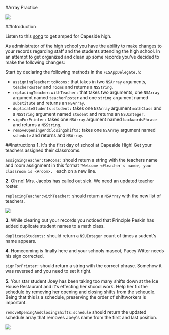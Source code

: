 #Array Practice

![](https://s3.amazonaws.com/learn-verified/susan+-+Cast1season.png)

##Introduction

Listen to this [song](https://youtu.be/8iagmMy7JEE) to get amped for Capeside high.

As administrator of the high school you have the ability to make changes to your records regarding staff and the students attending the high school. In an attempt to get organized and clean up some records you've decided to make the following changes: 

Start by declaring the following methods in the `FISAppDelegate.h`:

* `assigningTeacher:toRooms:` that takes in two `NSArray` arguments, `teacherRoster` and `rooms` and returns a `NSString`.
* `replacingTeacher:withTeacher:` that takes two arguments, one `NSArray` argument named `teacherRoster` and one `string` argument named `substitute` and returns an `NSArray`.
* `duplicateStudents:student:` takes one `NSArray` argument `mathClass` and a `NSString` argument named `student` and returns an `NSUInteger`. 
* `signForPrinter:` takes one `NSArray` argument named `backwardsPhrase` and returns a `NSString`.
* `removeOpeningAndClosingShifts:` takes one `NSArray` argument named `schedule` and returns and `NSArray`.

##Instructions
**1.** It's the first day of school at Capeside High! Get your teachers assigned their classrooms.

`assigningTeacher:toRooms:` should return a string with the teachers name and room assignment in this format `"Welcome <#teacher's name>, your classroom is <#room>. ` each on a new line. 

**2.** Oh no! Mrs. Jacobs has called out sick. We need an updated teacher roster.

`replacingTeacher:withTeacher:` should return a `NSArray` with the new list of teachers. 

![](https://s3.amazonaws.com/learn-verified/susan+-+cryingDawson.gif)

**3.** While clearing out your records you noticed that Principle Peskin has added duplicate student names to a math class.

`duplicateStudents:` should return a `NSUInteger` count of times a sudent's name appears.

**4.** Homecoming is finally here and your schools mascot, Pacey Witter needs his sign corrected. 

`signForPrinter:` should return a string with the correct phrase. Somehow it was reversed and you need to set it right. 

**5.** Your star student Joey has been taking too many shifts down at the Ice House Restaurant and it's effecting her shcool work. Help her fix the schedule by removing her opening and closing shifts from the scheudle. Being that this is a schedule, preserving the order of shiftworkers is important. 

`removeOpeningAndClosingShifts:schedule` should return the updated schedule array that removes Joey's name from the first and last position. 

![](https://s3.amazonaws.com/learn-verified/susan+-+joeyShrugs.gif)








